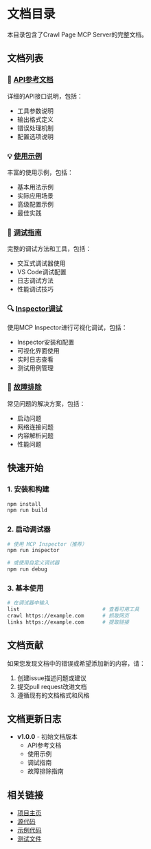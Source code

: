 # 文档目录

本目录包含了Crawl Page MCP Server的完整文档。

## 文档列表

### 📖 [API参考文档](api-reference.md)
详细的API接口说明，包括：
- 工具参数说明
- 输出格式定义
- 错误处理机制
- 配置选项说明

### 💡 [使用示例](examples.md)
丰富的使用示例，包括：
- 基本用法示例
- 实际应用场景
- 高级配置示例
- 最佳实践

### 🔧 [调试指南](debugging.md)
完整的调试方法和工具，包括：
- 交互式调试器使用
- VS Code调试配置
- 日志调试方法
- 性能调试技巧

### 🔍 [Inspector调试](inspector-debugging.md)
使用MCP Inspector进行可视化调试，包括：
- Inspector安装和配置
- 可视化界面使用
- 实时日志查看
- 测试用例管理

### 🚨 [故障排除](troubleshooting.md)
常见问题的解决方案，包括：
- 启动问题
- 网络连接问题
- 内容解析问题
- 性能问题

## 快速开始

### 1. 安装和构建
```bash
npm install
npm run build
```

### 2. 启动调试器
```bash
# 使用 MCP Inspector（推荐）
npm run inspector

# 或使用自定义调试器
npm run debug
```

### 3. 基本使用
```bash
# 在调试器中输入
list                           # 查看可用工具
crawl https://example.com      # 抓取网页
links https://example.com      # 提取链接
```

## 文档贡献

如果您发现文档中的错误或希望添加新的内容，请：

1. 创建issue描述问题或建议
2. 提交pull request改进文档
3. 遵循现有的文档格式和风格

## 文档更新日志

- **v1.0.0** - 初始文档版本
  - API参考文档
  - 使用示例
  - 调试指南
  - 故障排除指南

## 相关链接

- [项目主页](../README.md)
- [源代码](../src/)
- [示例代码](../examples/)
- [测试文件](../tests/)
